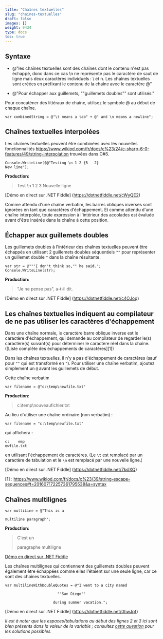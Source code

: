 ```yaml
---
title: "Chaînes textuelles"
slug: "chaines-textuelles"
draft: false
images: []
weight: 9434
type: docs
toc: true
---
```


## Syntaxe
- @"les chaînes textuelles sont des chaînes dont le contenu n'est pas échappé, donc dans ce cas \n ne représente pas le caractère de saut de ligne mais deux caractères individuels : \ et n. Les chaînes textuelles sont créées en préfixant le contenu de la chaîne avec le caractère @"

- @"Pour échapper aux guillemets, ""guillemets doubles"" sont utilisés."

Pour concaténer des littéraux de chaîne, utilisez le symbole @ au début de chaque chaîne.

    var combinedString = @"\t means a tab" + @" and \n means a newline";

## Chaînes textuelles interpolées
Les chaînes textuelles peuvent être combinées avec les nouvelles fonctionnalités https://www.wikiod.com/fr/docs/c%23/24/c-sharp-6-0-features/49/string-interpolation trouvées dans C#6.

    Console.WriteLine($@"Testing \n 1 2 {5 - 2}
    New line");

**Production:**

> Test \n 1 2 3
> Nouvelle ligne

[Démo en direct sur .NET Fiddle] (https://dotnetfiddle.net/cWyQE2)

Comme attendu d'une chaîne verbatim, les barres obliques inverses sont ignorées en tant que caractères d'échappement. Et comme attendu d'une chaîne interpolée, toute expression à l'intérieur des accolades est évaluée avant d'être insérée dans la chaîne à cette position.


## Échapper aux guillemets doubles
Les guillemets doubles à l'intérieur des chaînes textuelles peuvent être échappés en utilisant 2 guillemets doubles séquentiels `""` pour représenter un guillemet double `"` dans la chaîne résultante.

    var str = @"""I don't think so,"" he said.";
    Console.WriteLine(str);

**Production:**
> "Je ne pense pas", a-t-il dit.

[Démo en direct sur .NET Fiddle] (https://dotnetfiddle.net/c4OJoq)

## Les chaînes textuelles indiquent au compilateur de ne pas utiliser les caractères d'échappement
Dans une chaîne normale, le caractère barre oblique inverse est le caractère d'échappement, qui demande au compilateur de regarder le(s) caractère(s) suivant(s) pour déterminer le caractère réel dans la chaîne. ([Liste complète des échappements de caractères][1])

Dans les chaînes textuelles, il n'y a pas d'échappement de caractères (sauf pour `""` qui est transformé en `"`).
Pour utiliser une chaîne verbatim, ajoutez simplement un `@` avant les guillemets de début.

Cette chaîne verbatim

    var filename = @"c:\temp\newfile.txt"

**Production:**

>c:\temp\nouveaufichier.txt

Au lieu d'utiliser une chaîne ordinaire (non verbatim) :

    var filename = "c:\temp\newfile.txt"

qui affichera :

    c:    emp
    ewfile.txt

en utilisant l'échappement de caractères. (Le `\t` est remplacé par un caractère de tabulation et le `\n` est remplacé par une nouvelle ligne.)

[Démo en direct sur .NET Fiddle] (https://dotnetfiddle.net/7kslXQ)






[1] : https://www.wikiod.com/fr/docs/c%23/39/string-escape-sequences#t=201607172257361795538&a=syntax

## Chaînes multilignes
    var multiLine = @"This is a 

    multiline paragraph";

**Production:**
> C'est un
>
> paragraphe multiligne

[Démo en direct sur .NET Fiddle](https://dotnetfiddle.net/kfOUcH)

Les chaînes multilignes qui contiennent des guillemets doubles peuvent également être échappées comme elles l'étaient sur une seule ligne, car ce sont des chaînes textuelles.
 
    var multilineWithDoubleQuotes = @"I went to a city named

                            ""San Diego""

                          during summer vacation.";

[Démo en direct sur .NET Fiddle] (https://dotnetfiddle.net/0hwJpf)

*Il est à noter que les espaces/tabulations au début des lignes 2 et 3 ici sont bien présents dans la valeur de la variable ; consultez [cette question](http://stackoverflow.com/questions/7178136/multiline-formatting-for-verbatim-strings-in-c-sharp-prefix-with) pour les solutions possibles.*


